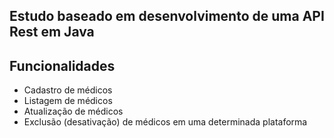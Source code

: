 ## Estudo baseado em desenvolvimento de uma API Rest em Java

## Funcionalidades
- Cadastro de médicos
- Listagem de médicos
- Atualização de médicos
- Exclusão (desativação) de médicos em uma determinada plataforma
